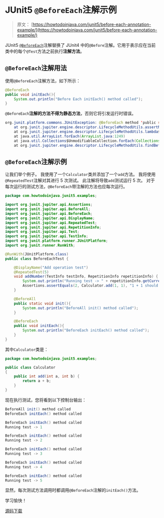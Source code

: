 # JUnit5 `@BeforeEach`注解示例

> 原文： [https://howtodoinjava.com/junit5/before-each-annotation-example/](https://howtodoinjava.com/junit5/before-each-annotation-example/)

JUnit5 [`@BeforeEach`](http://junit.org/junit5/docs/current/api/org/junit/jupiter/api/BeforeEach.html)注解替换了 JUnit4 中的`@Before`注解。它用于表示应在当前类中的每个`@Test`方法之前执行**注解方法**。

## `@BeforeEach`注解用法

使用`@BeforeEach`注解方法，如下所示：

```java
@BeforeEach
public void initEach(){
	System.out.println("Before Each initEach() method called");
}

```

`@BeforeEach`**注解的方法不得为静态方法**，否则它将引发运行时错误。

```java
org.junit.platform.commons.JUnitException: @BeforeEach method 'public static void com.howtodoinjava.junit5.examples.JUnit5AnnotationsExample.initEach()' must not be static.
	at org.junit.jupiter.engine.descriptor.LifecycleMethodUtils.assertNonStatic(LifecycleMethodUtils.java:73)
	at org.junit.jupiter.engine.descriptor.LifecycleMethodUtils.lambda$findBeforeEachMethods$2(LifecycleMethodUtils.java:54)
	at java.util.ArrayList.forEach(ArrayList.java:1249)
	at java.util.Collections$UnmodifiableCollection.forEach(Collections.java:1080)
	at org.junit.jupiter.engine.descriptor.LifecycleMethodUtils.findBeforeEachMethods(LifecycleMethodUtils.java:54)

```

## `@BeforeEach`注解示例

让我们举个例子。 我使用了一个`Calculator`类并添加了一个`add`方法。 我将使用`@RepeatedTest`注解对其进行 5 次测试。 此注解将导致`add`测试运行 5 次。 对于每次运行的测试方法，`@BeforeEach`带注解的方法也应每次运行。

```java
package com.howtodoinjava.junit5.examples;

import org.junit.jupiter.api.Assertions;
import org.junit.jupiter.api.BeforeAll;
import org.junit.jupiter.api.BeforeEach;
import org.junit.jupiter.api.DisplayName;
import org.junit.jupiter.api.RepeatedTest;
import org.junit.jupiter.api.RepetitionInfo;
import org.junit.jupiter.api.Test;
import org.junit.jupiter.api.TestInfo;
import org.junit.platform.runner.JUnitPlatform;
import org.junit.runner.RunWith;

@RunWith(JUnitPlatform.class)
public class BeforeEachTest {

	@DisplayName("Add operation test")
	@RepeatedTest(5)
	void addNumber(TestInfo testInfo, RepetitionInfo repetitionInfo) {
		System.out.println("Running test -> " + repetitionInfo.getCurrentRepetition());
		Assertions.assertEquals(2, Calculator.add(1, 1), "1 + 1 should equal 2");
	}

	@BeforeAll
	public static void init(){
		System.out.println("BeforeAll init() method called");
	}

	@BeforeEach
	public void initEach(){
		System.out.println("BeforeEach initEach() method called");
	}
}

```

其中`Calculator`类是：

```java
package com.howtodoinjava.junit5.examples;

public class Calculator 
{
	public int add(int a, int b) {
		return a + b;
	}
}

```

现在执行测试，您将看到以下控制台输出：

```java
BeforeAll init() method called
BeforeEach initEach() method called

BeforeEach initEach() method called
Running test -> 1

BeforeEach initEach() method called
Running test -> 2

BeforeEach initEach() method called
Running test -> 3

BeforeEach initEach() method called
Running test -> 4

BeforeEach initEach() method called
Running test -> 5

```

显然，每次测试方法调用时都调用`@BeforeEach`注解的`initEach()`方法。

学习愉快！

[源码下载](https://github.com/lokeshgupta1981/Junit5Examples/tree/master/JUnit5Examples)